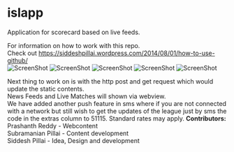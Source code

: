 islapp
======
Application for scorecard based on live feeds. 

For information on how to work with this repo.<br>
Check out https://siddeshpillai.wordpress.com/2014/08/01/how-to-use-github/ <br>
![ScreenShot](https://github.com/sidd4698/islapp/blob/master/AllFixtures.png)
![ScreenShot](https://github.com/sidd4698/islapp/blob/master/LeagueTable.png)
![ScreenShot](https://github.com/sidd4698/islapp/blob/master/NavigationSidebar.png)
![ScreenShot](https://github.com/sidd4698/islapp/blob/master/Settings.png)
![ScreenShot](https://github.com/sidd4698/islapp/blob/master/Feedback.png)
<br>

Next thing to work on is with the http post and get request which would update the static contents.<br>
News Feeds and Live Matches will shown via webview.<br>
We have added another push feature in sms where if you are not connected with a network but still wish to get the updates of the league just by sms the code in the extras column to 51115. Standard rates may apply.
<b>Contributors:</b> <br>
Prashanth Reddy - Webcontent<br>
Subramanian Pillai - Content development<br>
Siddesh Pillai - Idea, Design and development
